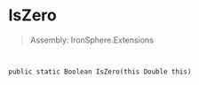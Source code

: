 ﻿

# IsZero

> Assembly: IronSphere.Extensions



```


public static Boolean IsZero(this Double this)
```